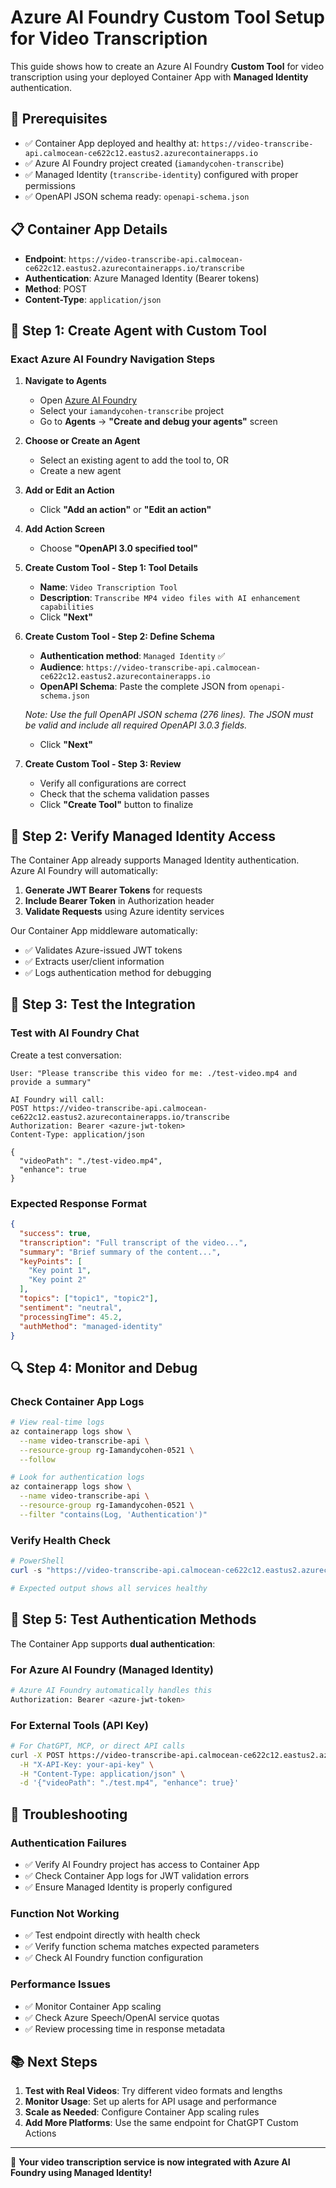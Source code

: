# Azure AI Foundry Custom Tool Setup for Video Transcription

This guide shows how to create an Azure AI Foundry **Custom Tool** for video transcription using your deployed Container App with **Managed Identity** authentication.

## 🎯 Prerequisites

- ✅ Container App deployed and healthy at: `https://video-transcribe-api.calmocean-ce622c12.eastus2.azurecontainerapps.io`
- ✅ Azure AI Foundry project created (`iamandycohen-transcribe`)
- ✅ Managed Identity (`transcribe-identity`) configured with proper permissions
- ✅ OpenAPI JSON schema ready: `openapi-schema.json`

## 📋 Container App Details

- **Endpoint**: `https://video-transcribe-api.calmocean-ce622c12.eastus2.azurecontainerapps.io/transcribe`
- **Authentication**: Azure Managed Identity (Bearer tokens)
- **Method**: POST
- **Content-Type**: `application/json`

## 🤖 Step 1: Create Agent with Custom Tool

### Exact Azure AI Foundry Navigation Steps

1. **Navigate to Agents**
   - Open [Azure AI Foundry](https://ai.azure.com)
   - Select your `iamandycohen-transcribe` project
   - Go to **Agents** → **"Create and debug your agents"** screen

2. **Choose or Create an Agent**
   - Select an existing agent to add the tool to, OR
   - Create a new agent

3. **Add or Edit an Action**
   - Click **"Add an action"** or **"Edit an action"**

4. **Add Action Screen**
   - Choose **"OpenAPI 3.0 specified tool"**

5. **Create Custom Tool - Step 1: Tool Details**
   - **Name**: `Video Transcription Tool`
   - **Description**: `Transcribe MP4 video files with AI enhancement capabilities`
   - Click **"Next"**

6. **Create Custom Tool - Step 2: Define Schema**
   - **Authentication method**: `Managed Identity` ✅
   - **Audience**: `https://video-transcribe-api.calmocean-ce622c12.eastus2.azurecontainerapps.io`
   - **OpenAPI Schema**: Paste the complete JSON from `openapi-schema.json`
   
   *Note: Use the full OpenAPI JSON schema (276 lines). The JSON must be valid and include all required OpenAPI 3.0.3 fields.*
   
   - Click **"Next"**

7. **Create Custom Tool - Step 3: Review**
   - Verify all configurations are correct
   - Check that the schema validation passes
   - Click **"Create Tool"** button to finalize

## 🔐 Step 2: Verify Managed Identity Access

The Container App already supports Managed Identity authentication. Azure AI Foundry will automatically:

1. **Generate JWT Bearer Tokens** for requests
2. **Include Bearer Token** in Authorization header
3. **Validate Requests** using Azure identity services

Our Container App middleware automatically:
- ✅ Validates Azure-issued JWT tokens
- ✅ Extracts user/client information  
- ✅ Logs authentication method for debugging

## 📄 Step 3: Test the Integration

### Test with AI Foundry Chat

Create a test conversation:

```
User: "Please transcribe this video for me: ./test-video.mp4 and provide a summary"

AI Foundry will call:
POST https://video-transcribe-api.calmocean-ce622c12.eastus2.azurecontainerapps.io/transcribe
Authorization: Bearer <azure-jwt-token>
Content-Type: application/json

{
  "videoPath": "./test-video.mp4",
  "enhance": true
}
```

### Expected Response Format

```json
{
  "success": true,
  "transcription": "Full transcript of the video...",
  "summary": "Brief summary of the content...",
  "keyPoints": [
    "Key point 1",
    "Key point 2"
  ],
  "topics": ["topic1", "topic2"],
  "sentiment": "neutral",
  "processingTime": 45.2,
  "authMethod": "managed-identity"
}
```

## 🔍 Step 4: Monitor and Debug

### Check Container App Logs

```bash
# View real-time logs
az containerapp logs show \
  --name video-transcribe-api \
  --resource-group rg-Iamandycohen-0521 \
  --follow

# Look for authentication logs
az containerapp logs show \
  --name video-transcribe-api \
  --resource-group rg-Iamandycohen-0521 \
  --filter "contains(Log, 'Authentication')"
```

### Verify Health Check

```powershell
# PowerShell
curl -s "https://video-transcribe-api.calmocean-ce622c12.eastus2.azurecontainerapps.io/health" | ConvertFrom-Json

# Expected output shows all services healthy
```

## 🎯 Step 5: Test Authentication Methods

The Container App supports **dual authentication**:

### For Azure AI Foundry (Managed Identity)
```bash
# Azure AI Foundry automatically handles this
Authorization: Bearer <azure-jwt-token>
```

### For External Tools (API Key)  
```bash
# For ChatGPT, MCP, or direct API calls
curl -X POST https://video-transcribe-api.calmocean-ce622c12.eastus2.azurecontainerapps.io/transcribe \
  -H "X-API-Key: your-api-key" \
  -H "Content-Type: application/json" \
  -d '{"videoPath": "./test.mp4", "enhance": true}'
```

## 🚨 Troubleshooting

### Authentication Failures
- ✅ Verify AI Foundry project has access to Container App
- ✅ Check Container App logs for JWT validation errors
- ✅ Ensure Managed Identity is properly configured

### Function Not Working
- ✅ Test endpoint directly with health check
- ✅ Verify function schema matches expected parameters
- ✅ Check AI Foundry function configuration

### Performance Issues  
- ✅ Monitor Container App scaling
- ✅ Check Azure Speech/OpenAI service quotas
- ✅ Review processing time in response metadata

## 📚 Next Steps

1. **Test with Real Videos**: Try different video formats and lengths
2. **Monitor Usage**: Set up alerts for API usage and performance
3. **Scale as Needed**: Configure Container App scaling rules
4. **Add More Platforms**: Use the same endpoint for ChatGPT Custom Actions

---

🎉 **Your video transcription service is now integrated with Azure AI Foundry using Managed Identity!**
